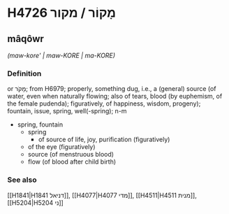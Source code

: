 # H4726 מָקוֹר / מקור

## mâqôwr

_(maw-kore' | maw-KORE | ma-KORE)_

### Definition

or מָקֹר; from H6979; properly, something dug, i.e., a (general) source (of water, even when naturally flowing; also of tears, blood (by euphemism, of the female pudenda); figuratively, of happiness, wisdom, progeny); fountain, issue, spring, well(-spring); n-m

- spring, fountain
  - spring
    - of source of life, joy, purification (figuratively)
  - of the eye (figuratively)
  - source (of menstruous blood)
  - flow (of blood after child birth)

### See also

[[H1841|H1841 דניאל]], [[H4077|H4077 מדי]], [[H4511|H4511 מנית]], [[H5204|H5204 ני]]
